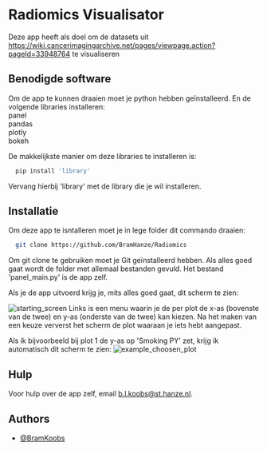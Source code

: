 
# Radiomics Visualisator

Deze app heeft als doel om de datasets uit https://wiki.cancerimagingarchive.net/pages/viewpage.action?pageId=33948764 te visualiseren

## Benodigde software

Om de app te kunnen draaien moet je python hebben geïnstalleerd. En de volgende libraries installeren:\
panel\
pandas\
plotly\
bokeh

De makkelijkste manier om deze libraries te installeren is:
```bash
  pip install 'library'
```
Vervang hierbij 'library' met de library die je wil installeren.

## Installatie

Om deze app te isntalleren moet je in lege folder dit commando draaien:

```bash
  git clone https://github.com/BramHanze/Radiomics
```
Om git clone te gebruiken moet je Git geïnstalleerd hebben. Als alles goed gaat wordt de folder met allemaal bestanden gevuld. Het bestand 'panel_main.py' is de app zelf.

Als je de app uitvoerd krijg je, mits alles goed gaat, dit scherm te zien:

![starting_screen](https://github.com/BramHanze/Radiomics/assets/145452823/d4c503ef-8c60-4884-8ce6-4d09b7cffc3b)
Links is een menu waarin je de per plot de x-as (bovenste van de twee) en y-as (onderste van de twee) kan kiezen. Na het maken van een keuze ververst het scherm de plot waaraan je iets hebt aangepast.

Als ik bijvoorbeeld bij plot 1 de y-as op 'Smoking PY' zet, krijg ik automatisch dit scherm te zien:
![example_choosen_plot](https://github.com/BramHanze/Radiomics/assets/145452823/30996d2a-80dd-4254-b86d-f1efd23b3587)

## Hulp

Voor hulp over de app zelf, email b.l.koobs@st.hanze.nl.


## Authors

- [@BramKoobs](https://github.com/BramHanze)
